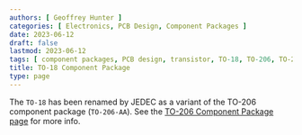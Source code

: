 ```yaml
---
authors: [ Geoffrey Hunter ]
categories: [ Electronics, PCB Design, Component Packages ]
date: 2023-06-12
draft: false
lastmod: 2023-06-12
tags: [ component packages, PCB design, transistor, TO-18, TO-206, TO-206AA ]
title: TO-18 Component Package
type: page
---
```


The `TO-18` has been renamed by JEDEC as a variant of the TO-206 component package (`TO-206-AA`). See the [TO-206 Component Package page](/pcb-design/component-packages/to-206-component-package/) for more info.
